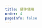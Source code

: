 ```yaml
---
title: 硬件使用
order: 4
pageInfo: false
---
```


<ArtPlayer
  src="http://video.likeyou168.cn:9000/lky/lky/ex2050/2050.webm"
/>